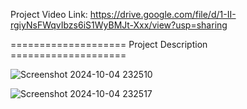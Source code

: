 Project Video Link: https://drive.google.com/file/d/1-II-rgiyNsFWqvIbzs6iS1WyBMJt-Xxx/view?usp=sharing

==================== Project Description ==================== 

![Screenshot 2024-10-04 232510](https://github.com/user-attachments/assets/6cadbc79-ba0d-4a66-a1d2-9f5b2fa81c44)


![Screenshot 2024-10-04 232517](https://github.com/user-attachments/assets/9a69441d-a50c-4a15-8b6e-56a28c62242e)
